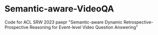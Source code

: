 # Semantic-aware-VideoQA
Code for ACL SRW 2023 paepr "Semantic-aware Dynamic Retrospective-Prospective Reasoning for Event-level Video Question Answering"
